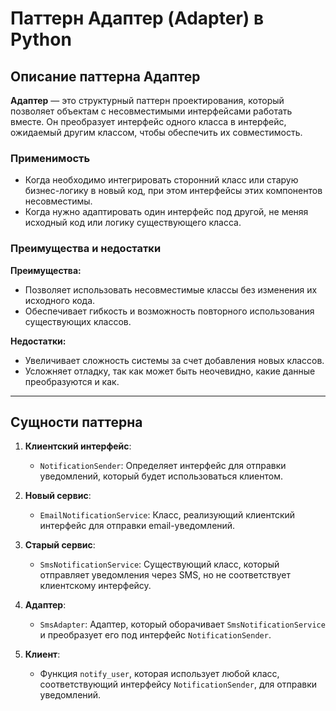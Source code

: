 # Паттерн Адаптер (Adapter) в Python

## Описание паттерна Адаптер

**Адаптер** — это структурный паттерн проектирования, который позволяет объектам с несовместимыми интерфейсами работать вместе. Он преобразует интерфейс одного класса в интерфейс, ожидаемый другим классом, чтобы обеспечить их совместимость.

### Применимость

- Когда необходимо интегрировать сторонний класс или старую бизнес-логику в новый код, при этом интерфейсы этих компонентов несовместимы.
- Когда нужно адаптировать один интерфейс под другой, не меняя исходный код или логику существующего класса.

### Преимущества и недостатки

**Преимущества:**
- Позволяет использовать несовместимые классы без изменения их исходного кода.
- Обеспечивает гибкость и возможность повторного использования существующих классов.

**Недостатки:**
- Увеличивает сложность системы за счет добавления новых классов.
- Усложняет отладку, так как может быть неочевидно, какие данные преобразуются и как.

---

## Сущности паттерна

1. **Клиентский интерфейс**:
   - `NotificationSender`: Определяет интерфейс для отправки уведомлений, который будет использоваться клиентом.

2. **Новый сервис**:
   - `EmailNotificationService`: Класс, реализующий клиентский интерфейс для отправки email-уведомлений.

3. **Старый сервис**:
   - `SmsNotificationService`: Существующий класс, который отправляет уведомления через SMS, но не соответствует клиентскому интерфейсу.

4. **Адаптер**:
   - `SmsAdapter`: Адаптер, который оборачивает `SmsNotificationService` и преобразует его под интерфейс `NotificationSender`.

5. **Клиент**: 
   - Функция `notify_user`, которая использует любой класс, соответствующий интерфейсу `NotificationSender`, для отправки уведомлений.
